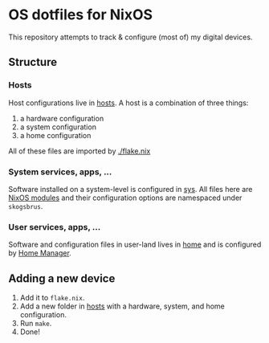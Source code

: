 # OS dotfiles for NixOS

This repository attempts to track & configure (most of) my digital devices.

## Structure

### Hosts

Host configurations live in [hosts](./hosts). A host is a combination of three things:

1. a hardware configuration
2. a system configuration
3. a home configuration

All of these files are imported by [./flake.nix](./flake.nix)

### System services, apps, ...

Software installed on a system-level is configured in [sys](./sys). All files here are [NixOS modules](https://nixos.org/manual/nixos/stable/index.html#sec-writing-modules) and their configuration options are namespaced under `skogsbrus`.

### User services, apps, ...

Software and configuration files in user-land lives in [home](./home) and is configured by [Home Manager](https://github.com/nix-community/home-manager).

## Adding a new device

1. Add it to `flake.nix`.
2. Add a new folder in [hosts](./hosts) with a hardware, system, and home configuration.
3. Run `make`.
4. Done!
